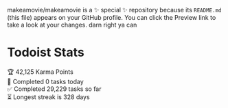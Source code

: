 makeamovie/makeamovie is a ✨ special ✨ repository because its `README.md` (this file) appears on your GitHub profile.
You can click the Preview link to take a look at your changes. darn right ya can

# Todoist Stats

<!-- TODO-IST:START -->
🏆  42,125 Karma Points           
🌸  Completed 0 tasks today           
✅  Completed 29,229 tasks so far           
⏳  Longest streak is 328 days
<!-- TODO-IST:END -->